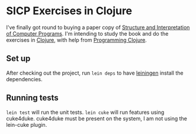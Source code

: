 SICP Exercises in Clojure
=========================

I've finally got round to buying a paper copy of [Structure and
Interpretation of Computer
Programs](http://mitpress.mit.edu/sicp/). I'm intending to study the
book and do the exercises in [Clojure](http://clojure.org), with help
from [Programming
Clojure](http://pragprog.com/titles/shcloj/programming-clojure).


Set up
------

After checking out the project, run `lein deps` to have
[leiningen](http://github.com/technomancy/leiningen) install the
dependencies.

Running tests
-------------

`lein test` will run the unit tests.
`lein cuke` will run features using cuke4duke.  cuke4duke must be
present on the system, I am not using the lein-cuke plugin.

